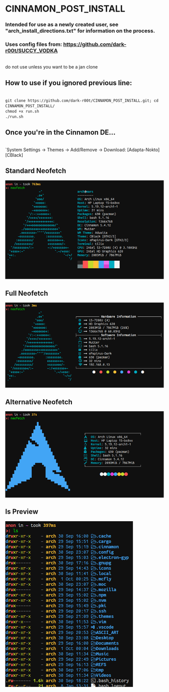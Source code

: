 # CINNAMON_POST_INSTALL
### Intended for use as a newly created user, see "arch_install_directions.txt" for information on the process.
### Uses config files from: <https://github.com/dark-r00t/SUCCY_VODKA>
<br> do not use unless you want to be a jan clone
## How to use if you ignored previous line:
<br>`git clone https://github.com/dark-r00t/CINNAMON_POST_INSTALL.git; cd CINNAMON_POST_INSTALL/` 
<br>`chmod +x run.sh` 
<br>`./run.sh` 

## Once you're in the Cinnamon DE...
<br> `System Settings -> Themes -> Add/Remove -> Download: [Adapta-Nokto] [CBlack]

## Standard Neofetch
![alt text](https://github.com/dark-r00t/CINNAMON_POST_INSTALL/blob/main/resources/standard.png?raw=true)

## Full Neofetch
![alt text](https://github.com/dark-r00t/CINNAMON_POST_INSTALL/blob/main/resources/full.png?raw=true)

## Alternative Neofetch
![alt text](https://github.com/dark-r00t/CINNAMON_POST_INSTALL/blob/main/resources/alternative.png?raw=true)

## ls Preview
![alt text](https://github.com/dark-r00t/CINNAMON_POST_INSTALL/blob/main/resources/ls.png?raw=true)
